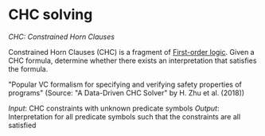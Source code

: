 # CHC solving
*CHC: Constrained Horn Clauses*

Constrained Horn Clauses (CHC) is a fragment of [First-order logic](First-order%20logic.md). 
Given a CHC formula, determine whether there exists an interpretation  that satisfies the formula.

"Popular VC formalism for specifying and verifying safety properties of programs" (Source: "A Data-Driven CHC Solver" by H. Zhu et al. (2018))

*Input*: CHC constraints with unknown predicate symbols
*Output*: Interpretation for all predicate symbols such that the constraints are all satisfied